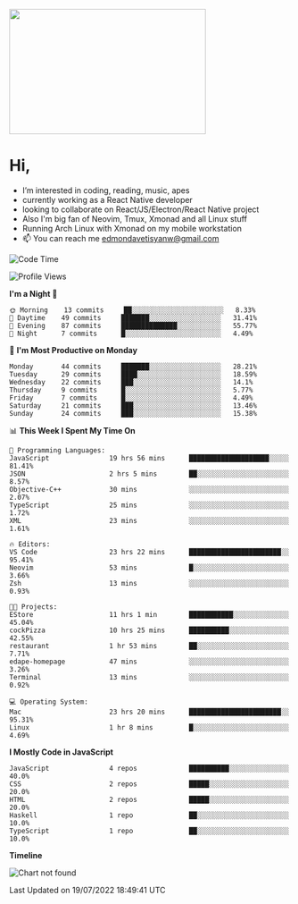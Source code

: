 <kbd><img src="https://c.tenor.com/76XxFDBUu48AAAAC/frustrated-mad.gif" width="352" height="224" /></kbd>
#  Hi,
-  I’m interested in coding, reading, music, apes
-  currently working as a React Native developer
-  looking to collaborate on React/JS/Electron/React Native project
-  Also I'm big fan of Neovim, Tmux, Xmonad and all Linux stuff
-  Running Arch Linux with Xmonad on my mobile workstation
- 📫 You can reach me edmondavetisyanw@gmail.com
<!---
edavetisyan/edavetisyan is a ✨ special ✨ repository because its `README.md` (this file) appears on your GitHub profile.
You can click the Preview link to take a look at your changes.
--->

<!--START_SECTION:waka-->
![Code Time](http://img.shields.io/badge/Code%20Time-549%20hrs%2016%20mins-blue)

![Profile Views](http://img.shields.io/badge/Profile%20Views-151-blue)

**I'm a Night 🦉** 

```text
🌞 Morning    13 commits     ██░░░░░░░░░░░░░░░░░░░░░░░   8.33% 
🌆 Daytime    49 commits     ███████░░░░░░░░░░░░░░░░░░   31.41% 
🌃 Evening    87 commits     ██████████████░░░░░░░░░░░   55.77% 
🌙 Night      7 commits      █░░░░░░░░░░░░░░░░░░░░░░░░   4.49%

```
📅 **I'm Most Productive on Monday** 

```text
Monday       44 commits     ███████░░░░░░░░░░░░░░░░░░   28.21% 
Tuesday      29 commits     ████░░░░░░░░░░░░░░░░░░░░░   18.59% 
Wednesday    22 commits     ███░░░░░░░░░░░░░░░░░░░░░░   14.1% 
Thursday     9 commits      █░░░░░░░░░░░░░░░░░░░░░░░░   5.77% 
Friday       7 commits      █░░░░░░░░░░░░░░░░░░░░░░░░   4.49% 
Saturday     21 commits     ███░░░░░░░░░░░░░░░░░░░░░░   13.46% 
Sunday       24 commits     ███░░░░░░░░░░░░░░░░░░░░░░   15.38%

```


📊 **This Week I Spent My Time On** 

```text
💬 Programming Languages: 
JavaScript               19 hrs 56 mins      ████████████████████░░░░░   81.41% 
JSON                     2 hrs 5 mins        ██░░░░░░░░░░░░░░░░░░░░░░░   8.57% 
Objective-C++            30 mins             ░░░░░░░░░░░░░░░░░░░░░░░░░   2.07% 
TypeScript               25 mins             ░░░░░░░░░░░░░░░░░░░░░░░░░   1.72% 
XML                      23 mins             ░░░░░░░░░░░░░░░░░░░░░░░░░   1.61%

🔥 Editors: 
VS Code                  23 hrs 22 mins      ███████████████████████░░   95.41% 
Neovim                   53 mins             █░░░░░░░░░░░░░░░░░░░░░░░░   3.66% 
Zsh                      13 mins             ░░░░░░░░░░░░░░░░░░░░░░░░░   0.93%

🐱‍💻 Projects: 
EStore                   11 hrs 1 min        ███████████░░░░░░░░░░░░░░   45.04% 
cockPizza                10 hrs 25 mins      ██████████░░░░░░░░░░░░░░░   42.55% 
restaurant               1 hr 53 mins        ██░░░░░░░░░░░░░░░░░░░░░░░   7.71% 
edape-homepage           47 mins             ░░░░░░░░░░░░░░░░░░░░░░░░░   3.26% 
Terminal                 13 mins             ░░░░░░░░░░░░░░░░░░░░░░░░░   0.92%

💻 Operating System: 
Mac                      23 hrs 20 mins      ███████████████████████░░   95.31% 
Linux                    1 hr 8 mins         █░░░░░░░░░░░░░░░░░░░░░░░░   4.69%

```

**I Mostly Code in JavaScript** 

```text
JavaScript               4 repos             ██████████░░░░░░░░░░░░░░░   40.0% 
CSS                      2 repos             █████░░░░░░░░░░░░░░░░░░░░   20.0% 
HTML                     2 repos             █████░░░░░░░░░░░░░░░░░░░░   20.0% 
Haskell                  1 repo              ██░░░░░░░░░░░░░░░░░░░░░░░   10.0% 
TypeScript               1 repo              ██░░░░░░░░░░░░░░░░░░░░░░░   10.0%

```


**Timeline**

![Chart not found](https://raw.githubusercontent.com/edavetisyan/edavetisyan/main/charts/bar_graph.png) 


 Last Updated on 19/07/2022 18:49:41 UTC
<!--END_SECTION:waka-->
